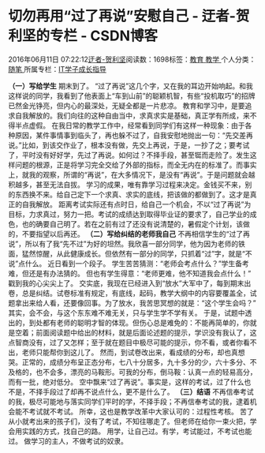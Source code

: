 
# 切勿再用“过了再说”安慰自己 - 迂者-贺利坚的专栏 - CSDN博客

2016年06月11日 07:22:12[迂者-贺利坚](https://me.csdn.net/sxhelijian)阅读数：1698标签：[教育																](https://so.csdn.net/so/search/s.do?q=教育&t=blog)[教学																](https://so.csdn.net/so/search/s.do?q=教学&t=blog)[
							](https://so.csdn.net/so/search/s.do?q=教育&t=blog)个人分类：[随笔																](https://blog.csdn.net/sxhelijian/article/category/1187921)
所属专栏：[IT学子成长指导](https://blog.csdn.net/column/details/itstudy.html)



**（一）写给学生**
期末到了。
“过了再说”这几个字，又在我的耳边开始响起。和我这样说的同学，我看到了他表面上“车到山前”的聪颖机智，有些“投机取巧”的招牌已然金光铮亮，但内心的最深处，无疑全都是一片悲凉。
教育和学习中，是要追求自我解放的。我们向往的这种自由当中，求真求实是基础，真正学有所成，来不得半点虚假。
在我日常的教学工作中，经常看到同学们有这样一种现象：由于各种原因，某件事情事到临头了，再也躲不过了，自我安慰地抛出一句：“先交差再说。”比如，到该交作业了，根本没有做，先交上再说，于是，一抄了之；要考试了，平时没有好好学，先过了再说。如何过？不择手段，甚至铤而走险了。发生这样问题的根源，正是将学习完全交给了外部的指标，而全无内在的标准了。而事实上，就我的观察，所谓的“再说”，在大多情况下，是没有“再说”。于是问题就会越积越多，甚至无法自拔。
学习的成果，唯有靠学习过程来决定。金钱买不来，别的东西换不来。给自己定下一个求真、求实的底线，把该做的都做到了。这才是真正的自我解放。
距离考试实际还有点时日，给自己一个机会，不以“过了再说”为目标，力求真过，努力一把。考试的成绩达到取得毕业证的要求了，自己学业的成色，也的确要自己明了。若在之前有过了还没有说清楚的，暑假定个计划，该做的，不要指望以后再还。
**（二）写给纠结的老师我自己**
不再相信学生的“过了再说”，所以有了我“先不过”为好的坦然。我欣喜一部分同学，他为因为老师的铁面，猛然惊醒，从此健康成长。但依然有一部分的同学，只抓着“过”字，就是“不说”点什么。
近日看到一个段子。
学生苦苦猜测：“老师会考点什么？”学生备考难，但还是有办法猜的。
但也有学生得意：“老师更难，他不知道我会点什么！”
戳到我的心尖尖上了。
交实底，我现在已经进入到“放水”大军中了，每到期末出卷，总是纠结。试卷标准有规定，有底线，起码，教学大纲中的内容要覆盖全，试题拿出来给人看，还要像回事。为了放水，我苦思冥想的就是：“这个学生会吗？”
其实，会不会，与这个东东难不难无关，只与学生学不学有关。
于是，试题中透出的，到处都有老师的聪明才智的体现。但伤心总是难免的：不能再简单的，你就是空着；前面阅读题中给出的材料，就是后面论述题的提示，学识没有我认了，这点智商没有，过了又怎样；至于就在题目中极尽可能的提示，你不看，或者你看不出，老师只能帮你到这儿了。
然而，到试卷改出来，看成绩的分布，却也真想哭。正常的，成绩分布呈正态分布，七八十分居多，九十多分的少，六十多分、不及格的，也不会多，漂亮的马鞍形。可我的分布，倒马鞍：认真一点的轻易高分，而有一批，绝对低分。
空中飘来“过了再说”。事实是，这样的考试，过了什么也不是，不择手段过了却再不说点什么，更不是什么了。
**（三）结语**
不再信奉考试的我，极尽可能地与落实同学们平时的学，不择手段；不再信奉考试的我，逮着机会能不考试就不考试。
所幸，这也是教学改革中大家认可的：过程性考核。
苦了从小就考出来的孩子们，没有了考试，不知往哪走了。但老师在给你一束火把，学会用实践的方式，找自己的路。
用学，让自己过。有学，考试能过，不考试也能过。
做学习的主人，不做考试的奴隶。

